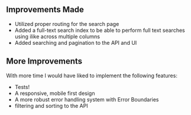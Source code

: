 ## Improvements Made
* Utilized proper routing for the search page
* Added a full-text search index to be able to perform full text searches using ilike across multiple columns
* Added searching and pagination to the API and UI

## More Improvements

With more time I would have liked to implement the following features:
* Tests!
* A responsive, mobile first design
* A more robust error handling system with Error Boundaries
* filtering and sorting to the API
